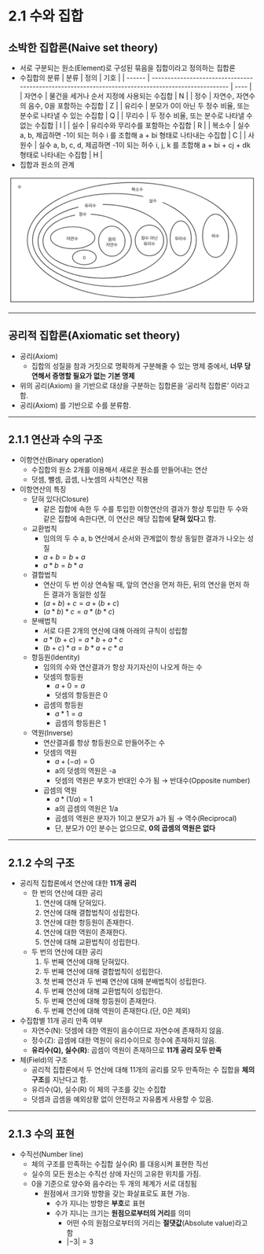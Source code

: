 # 2.1 수와 집합

## 소박한 집합론(Naive set theory)

- 서로 구분되는 원소(Element)로 구성된 묶음을 집합이라고 정의하는 집합론
- 수집합의 분류
  | 분류 | 정의 | 기호 |
  | ------ | -------------------------------------------------------------------------------------------------- | ---- |
  | 자연수 | 물건을 세거나 순서 지정에 사용되는 수집합 | N |
  | 정수 | 자연수, 자연수의 음수, 0을 포함하는 수집합 | Z |
  | 유리수 | 분모가 0이 아닌 두 정수 비율, 또는 분수로 나타낼 수 있는 수집합 | Q |
  | 무리수 | 두 정수 비율, 또는 분수로 나타낼 수 없는 수집합 | I |
  | 실수 | 유리수와 무리수를 포함하는 수집합 | R |
  | 복소수 | 실수 a, b, 제곱하면 -1이 되는 허수 i 를 조합해 a + bi 형태로 나타내는 수집합 | C |
  | 사원수 | 실수 a, b, c, d, 제곱하면 -1이 되는 허수 i, j, k 를 조합해 a + bi + cj + dk 형태로 나타내는 수집합 | H |
- 집합과 원소의 관계

![Untitled](diagram.png)

---

## 공리적 집합론(Axiomatic set theory)

- 공리(Axiom)
  - 집합의 성질을 참과 거짓으로 명확하게 구분해줄 수 있는 명제 중에서, **너무 당연해서 증명할 필요가 없는 기본 명제**
- 위의 공리(Axiom) 을 기반으로 대상을 구분하는 집합론을 ‘공리적 집합론’ 이라고 함.
- 공리(Axiom) 를 기반으로 수를 분류함.

---

## 2.1.1 연산과 수의 구조

- 이항연산(Binary operation)
  - 수집합의 원소 2개를 이용해서 새로운 원소를 만들어내는 연산
  - 덧셈, 뺄셈, 곱셈, 나눗셈의 사칙연산 적용
- 이항연산의 특징
  - 닫혀 있다(Closure)
    - 같은 집합에 속한 두 수를 투입한 이항연산의 결과가 항상 투입한 두 수와 같은 집합에 속한다면, 이 연산은 해당 집합에 **닫혀 있다**고 함.
  - 교환법칙
    - 임의의 두 수 a, b 연산에서 순서와 관계없이 항상 동일한 결과가 나오는 성질
    - $a + b = b + a$
    - $a*b=b*a$
  - 결합법칙
    - 연산이 두 번 이상 연속될 때, 앞의 연산을 먼저 하든, 뒤의 연산을 먼저 하든 결과가 동일한 성질
    - $(a+b)+c = a+(b+c)$
    - $(a*b)*c = a*(b*c)$
  - 분배법칙
    - 서로 다른 2개의 연산에 대해 아래의 규칙이 성립함
    - $a*(b+c) = a*b+a*c$
    - $(b+c)*a = b*a+c*a$
  - 항등원(Identity)
    - 임의의 수와 연산결과가 항상 자기자신이 나오게 하는 수
    - 덧셈의 항등원
      - $a+0=a$
      - 덧셈의 항등원은 0
    - 곱셈의 항등원
      - $a*1=a$
      - 곱셈의 항등원은 1
  - 역원(Inverse)
    - 연산결과를 항상 항등원으로 만들어주는 수
    - 덧셈의 역원
      - $a+(-a)=0$
      - a의 덧셈의 역원은 -a
      - 덧셈의 역원은 부호가 반대인 수가 됨 → 반대수(Opposite number)
    - 곱셈의 역원
      - $a*(1/a)=1$
      - a의 곱셈의 역원은 1/a
      - 곱셈의 역원은 분자가 1이고 분모가 a가 됨 → 역수(Reciprocal)
      - 단, 분모가 0인 분수는 없으므로, **0의 곱셈의 역원은 없다**

---

## 2.1.2 수의 구조

- 공리적 집합론에서 연산에 대한 **11개 공리**
  - 한 번의 연산에 대한 공리
    1. 연산에 대해 닫혀있다.
    2. 연산에 대해 결합법칙이 성립한다.
    3. 연산에 대한 항등원이 존재한다.
    4. 연산에 대한 역원이 존재한다.
    5. 연산에 대해 교환법칙이 성립한다.
  - 두 번의 연산에 대한 공리
    1. 두 번째 연산에 대해 닫혀있다.
    2. 두 번째 연산에 대해 결합법칙이 성립한다.
    3. 첫 번째 연산과 두 번째 연산에 대해 분배법칙이 성립한다.
    4. 두 번째 연산에 대해 교환법칙이 성립한다.
    5. 두 번째 연산에 대해 항등원이 존재한다.
    6. 두 번째 연산에 대해 역원이 존재한다.(단, 0은 제외)
- 수집합별 11개 공리 만족 여부
  - 자연수(N): 덧셈에 대한 역원이 음수이므로 자연수에 존재하지 않음.
  - 정수(Z): 곱셈에 대한 역원이 유리수이므로 정수에 존재하지 않음.
  - **유리수(Q), 실수(R)**: 곱셈이 역원이 존재하므로 **11개 공리 모두 만족**
- 체(Field)의 구조
  - 공리적 집합론에서 두 연산에 대해 11개의 공리를 모두 만족하는 수 집합을 **체의 구조**를 지난다고 함.
  - 유리수(Q), 실수(R) 이 체의 구조를 갖는 수집합
  - 덧셈과 곱셈을 예외상황 없이 안전하고 자유롭게 사용할 수 있음.

---

## 2.1.3 수의 표현

- 수직선(Number line)
  - 체의 구조를 만족하는 수집합 실수(R) 를 대응시켜 표현한 직선
  - 실수의 모든 원소는 수직선 상에 자신의 고유한 위치를 가짐.
  - 0을 기준으로 양수와 음수라는 두 개의 체계가 서로 대칭됨
    - 원점에서 크기와 방향을 갖는 화살표로도 표현 가능.
      - 수가 지니는 방향은 **부호**로 표현
      - 수가 지니는 크기는 **원점으로부터의 거리**를 의미
        - 어떤 수의 원점으로부터의 거리는 **절댓값**(Absolute value)라고 함
        - $|-3|=3$
